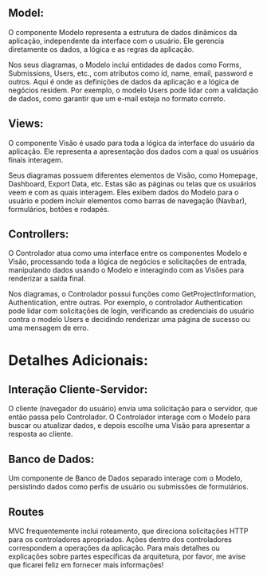 ## Model:
O componente Modelo representa a estrutura de dados dinâmicos da aplicação, independente da interface com o usuário. Ele gerencia diretamente os dados, a lógica e as regras da aplicação.

Nos seus diagramas, o Modelo inclui entidades de dados como Forms, Submissions, Users, etc., com atributos como id, name, email, password e outros. Aqui é onde as definições de dados da aplicação e a lógica de negócios residem. Por exemplo, o modelo Users pode lidar com a validação de dados, como garantir que um e-mail esteja no formato correto.
## Views:
O componente Visão é usado para toda a lógica da interface do usuário da aplicação. Ele representa a apresentação dos dados com a qual os usuários finais interagem.

Seus diagramas possuem diferentes elementos de Visão, como Homepage, Dashboard, Export Data, etc. Estas são as páginas ou telas que os usuários veem e com as quais interagem. Eles exibem dados do Modelo para o usuário e podem incluir elementos como barras de navegação (Navbar), formulários, botões e rodapés.

## Controllers:
O Controlador atua como uma interface entre os componentes Modelo e Visão, processando toda a lógica de negócios e solicitações de entrada, manipulando dados usando o Modelo e interagindo com as Visões para renderizar a saída final.

Nos diagramas, o Controlador possui funções como GetProjectInformation, Authentication, entre outras. Por exemplo, o controlador Authentication pode lidar com solicitações de login, verificando as credenciais do usuário contra o modelo Users e decidindo renderizar uma página de sucesso ou uma mensagem de erro.

# Detalhes Adicionais:
## Interação Cliente-Servidor: 
O cliente (navegador do usuário) envia uma solicitação para o servidor, que então passa pelo Controlador. O Controlador interage com o Modelo para buscar ou atualizar dados, e depois escolhe uma Visão para apresentar a resposta ao cliente.


## Banco de Dados: 
Um componente de Banco de Dados separado interage com o Modelo, persistindo dados como perfis de usuário ou submissões de formulários.

## Routes 
MVC frequentemente inclui roteamento, que direciona solicitações HTTP para os controladores apropriados. Ações dentro dos controladores correspondem a operações da aplicação.
Para mais detalhes ou explicações sobre partes específicas da arquitetura, por favor, me avise que ficarei feliz em fornecer mais informações!

